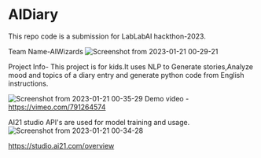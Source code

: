# AIDiary
This repo code is a submission for LabLabAI hackthon-2023.

Team Name-AIWizards
![Screenshot from 2023-01-21 00-29-21](https://user-images.githubusercontent.com/65706186/213784248-104bfdd4-4363-4fe9-a561-54d6d1746fdc.png)


Project Info-
This project is for kids.It uses NLP to Generate stories,Analyze mood and topics of a diary entry and generate python code from English instructions.

![Screenshot from 2023-01-21 00-35-29](https://user-images.githubusercontent.com/65706186/213784714-fc58f0be-e838-4e6f-b3f7-7270f69f3bd0.png)
Demo video - https://vimeo.com/791264574

AI21 studio API's are used for model training and usage.
![Screenshot from 2023-01-21 00-34-28](https://user-images.githubusercontent.com/65706186/213784577-140fd783-76b0-461b-99de-d99b7c0fe767.png)

https://studio.ai21.com/overview
